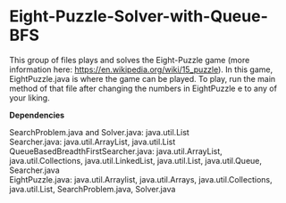 # Eight-Puzzle-Solver-with-Queue-BFS
This group of files plays and solves the Eight-Puzzle game (more information here: https://en.wikipedia.org/wiki/15_puzzle). In this game, EightPuzzle.java is where the game can be played. To play, run the main method of that file after changing the numbers in EightPuzzle e to any of your liking.



**Dependencies**

SearchProblem.java and Solver.java: java.util.List \
Searcher.java: java.util.ArrayList, java.util.List \
QueueBasedBreadthFirstSearcher.java: java.util.ArrayList, java.util.Collections, java.util.LinkedList, java.util.List, java.util.Queue, Searcher.java \
EightPuzzle.java: java.util.Arraylist, java.util.Arrays, java.util.Collections, java.util.List, SearchProblem.java, Solver.java
